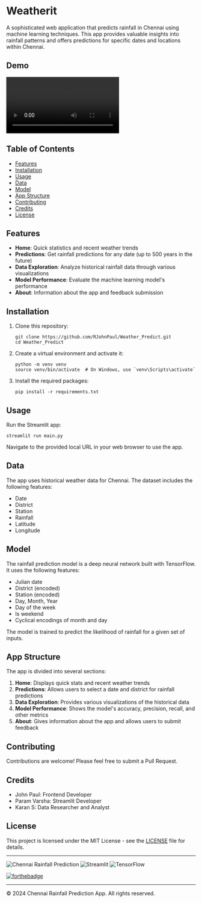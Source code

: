 <p align="center">
  <img src="https://github.com/RJohnPaul/Weather_Predict/blob/6a938f95672dab6f80691ceeaab8b7895e07679c/Bento-Grid%20(7).png" alt=""/>
</p>

# Weatherit

A sophisticated web application that predicts rainfall in Chennai using machine learning techniques. This app provides valuable insights into rainfall patterns and offers predictions for specific dates and locations within Chennai.

## Demo

 ![](https://github.com/RJohnPaul/Weather_Predict/blob/20e9d47cf00a73722352390ec4154a278a8917f1/Vid.mp4)
 
## Table of Contents

- [Features](#features)
- [Installation](#installation)
- [Usage](#usage)
- [Data](#data)
- [Model](#model)
- [App Structure](#app-structure)
- [Contributing](#contributing)
- [Credits](#credits)
- [License](#license)

## Features

- **Home**: Quick statistics and recent weather trends
- **Predictions**: Get rainfall predictions for any date (up to 500 years in the future)
- **Data Exploration**: Analyze historical rainfall data through various visualizations
- **Model Performance**: Evaluate the machine learning model's performance
- **About**: Information about the app and feedback submission

## Installation

1. Clone this repository:
   ```
   git clone https://github.com/RJohnPaul/Weather_Predict.git
   cd Weather_Predict
   ```

2. Create a virtual environment and activate it:
   ```
   python -m venv venv
   source venv/bin/activate  # On Windows, use `venv\Scripts\activate`
   ```

3. Install the required packages:
   ```
   pip install -r requirements.txt
   ```

## Usage

Run the Streamlit app:

```
streamlit run main.py
```

Navigate to the provided local URL in your web browser to use the app.

## Data

The app uses historical weather data for Chennai. The dataset includes the following features:

- Date
- District
- Station
- Rainfall
- Latitude
- Longitude

## Model

The rainfall prediction model is a deep neural network built with TensorFlow. It uses the following features:

- Julian date
- District (encoded)
- Station (encoded)
- Day, Month, Year
- Day of the week
- Is weekend
- Cyclical encodings of month and day

The model is trained to predict the likelihood of rainfall for a given set of inputs.

## App Structure

The app is divided into several sections:

1. **Home**: Displays quick stats and recent weather trends
2. **Predictions**: Allows users to select a date and district for rainfall predictions
3. **Data Exploration**: Provides various visualizations of the historical data
4. **Model Performance**: Shows the model's accuracy, precision, recall, and other metrics
5. **About**: Gives information about the app and allows users to submit feedback

## Contributing

Contributions are welcome! Please feel free to submit a Pull Request.

## Credits

- John Paul: Frontend Developer
- Param Varsha: Streamlit Developer
- Karan S: Data Researcher and Analyst

## License

This project is licensed under the MIT License - see the [LICENSE](LICENSE) file for details.

---
![Chennai Rainfall Prediction](https://img.shields.io/badge/Chennai-Rainfall%20Prediction-blue)
![Streamlit](https://img.shields.io/badge/Streamlit-1.2.0-FF4B4B)
![TensorFlow](https://img.shields.io/badge/TensorFlow-2.x-FF6F00)

[![forthebadge](https://forthebadge.com/images/badges/made-with-python.svg)](https://forthebadge.com)

---
© 2024 Chennai Rainfall Prediction App. All rights reserved.
